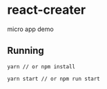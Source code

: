 # react-creater
micro app demo

## Running 
```
yarn // or npm install

yarn start // or npm run start 
```
